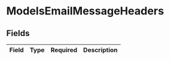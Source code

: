 # ModelsEmailMessageHeaders


## Fields

| Field       | Type        | Required    | Description |
| ----------- | ----------- | ----------- | ----------- |